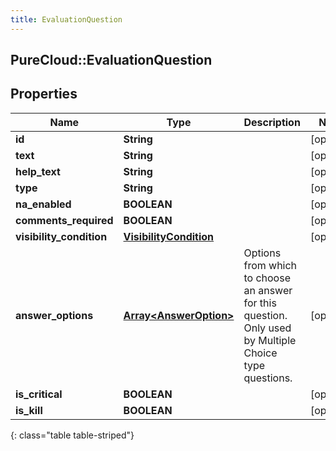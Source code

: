 ```yaml
---
title: EvaluationQuestion
---
```

## PureCloud::EvaluationQuestion

## Properties

|Name | Type | Description | Notes|
|------------ | ------------- | ------------- | -------------|
| **id** | **String** |  | [optional] |
| **text** | **String** |  | [optional] |
| **help_text** | **String** |  | [optional] |
| **type** | **String** |  | [optional] |
| **na_enabled** | **BOOLEAN** |  | [optional] |
| **comments_required** | **BOOLEAN** |  | [optional] |
| **visibility_condition** | [**VisibilityCondition**](VisibilityCondition.html) |  | [optional] |
| **answer_options** | [**Array&lt;AnswerOption&gt;**](AnswerOption.html) | Options from which to choose an answer for this question. Only used by Multiple Choice type questions. | [optional] |
| **is_critical** | **BOOLEAN** |  | [optional] |
| **is_kill** | **BOOLEAN** |  | [optional] |
{: class="table table-striped"}


